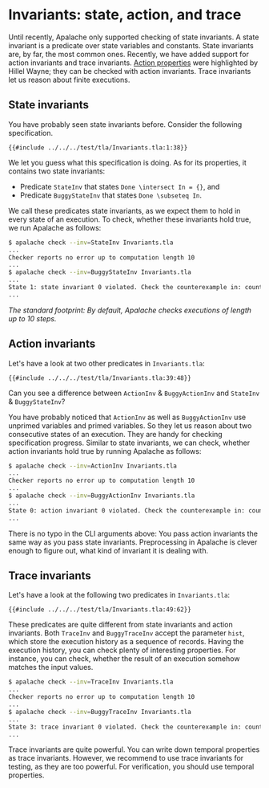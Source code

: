 # Invariants: state, action, and trace

Until recently, Apalache only supported checking of state invariants. A state
invariant is a predicate over state variables and constants. State invariants
are, by far, the most common ones. Recently, we have added support for action
invariants and trace invariants. [Action properties] were highlighted by Hillel
Wayne; they can be checked with action invariants. Trace invariants let us
reason about finite executions.


## State invariants

You have probably seen state invariants before. Consider the following specification.

```tla
{{#include ../../../test/tla/Invariants.tla:1:38}}
```

We let you guess what this specification is doing. As for its properties, it contains
two state invariants:

 * Predicate `StateInv` that states `Done \intersect In = {}`, and
 * Predicate `BuggyStateInv` that states `Done \subseteq In`.

We call these predicates state invariants, as we expect them to hold in
every state of an execution. To check, whether these invariants hold true,
we run Apalache as follows:

```sh
$ apalache check --inv=StateInv Invariants.tla
...
Checker reports no error up to computation length 10
...
$ apalache check --inv=BuggyStateInv Invariants.tla
...
State 1: state invariant 0 violated. Check the counterexample in: counterexample.tla, MC.out, counterexample.json
...
```

*The standard footprint: By default, Apalache checks executions of length up
to 10 steps.*

## Action invariants

Let's have a look at two other predicates in `Invariants.tla`:

```tla
{{#include ../../../test/tla/Invariants.tla:39:48}}
```

Can you see a difference between `ActionInv` & `BuggyActionInv` and `StateInv`
& `BuggyStateInv`?

You have probably noticed that `ActionInv` as well as `BuggyActionInv` use
unprimed variables and primed variables. So they let us reason about two
consecutive states of an execution. They are handy for checking specification
progress. Similar to state invariants, we can check, whether action invariants
hold true by running Apalache as follows:


```sh
$ apalache check --inv=ActionInv Invariants.tla
...
Checker reports no error up to computation length 10
...
$ apalache check --inv=BuggyActionInv Invariants.tla
...
State 0: action invariant 0 violated. Check the counterexample in: counterexample.tla, MC.out, counterexample.json
...
```

There is no typo in the CLI arguments above: You pass action invariants the same way
as you pass state invariants. Preprocessing in Apalache is clever enough to figure out,
what kind of invariant it is dealing with.

## Trace invariants


Let's have a look at the following two predicates in `Invariants.tla`:

```tla
{{#include ../../../test/tla/Invariants.tla:49:62}}
```

These predicates are quite different from state invariants and action
invariants.  Both `TraceInv` and `BuggyTraceInv` accept the parameter `hist`,
which store the execution history as a sequence of records. Having the
execution history, you can check plenty of interesting properties. For
instance, you can check, whether the result of an execution somehow matches the
input values.


```sh
$ apalache check --inv=TraceInv Invariants.tla
...
Checker reports no error up to computation length 10
...
$ apalache check --inv=BuggyTraceInv Invariants.tla
...
State 3: trace invariant 0 violated. Check the counterexample in: counterexample.tla, MC.out, counterexample.json
...
```

Trace invariants are quite powerful. You can write down temporal properties as
trace invariants. However, we recommend to use trace invariants for testing, as
they are too powerful. For verification, you should use temporal properties.

[Action properties]: https://www.hillelwayne.com/post/action-properties/
